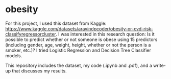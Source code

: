 # obesity

For this project, I used this dataset from Kaggle: https://www.kaggle.com/datasets/aravindpcoder/obesity-or-cvd-risk-classifyregressorcluster. I was interested in this research question: Is it possible to predict whether or not someone is obese using 15 predictors (including gender, age, weight, height, whether or not the person is a smoker, etc.)? I tried Logistic Regression and Decision Tree Classifier models. 

This repository includes the dataset, my code (.ipynb and .pdf), and a write-up that discusses my results.
